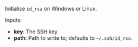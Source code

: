 Initialise `id_rsa` on Windows or Linux.

Inputs:

- **key**: The SSH key
- **path**: Path to write to; defaults to `~/.ssh/id_rsa`.
